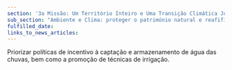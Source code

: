 ```yaml
---
section: '3a Missão: Um Território Inteiro e Uma Transição Climática Justa'
sub_section: "Ambiente e Clima: proteger o património natural e reafifirmar a liderança na redução de emissões"
fulfilled_date:
links_to_news_articles:
---
```


Priorizar políticas de incentivo à captação e armazenamento de água das chuvas, bem como a promoção de técnicas de irrigação.
